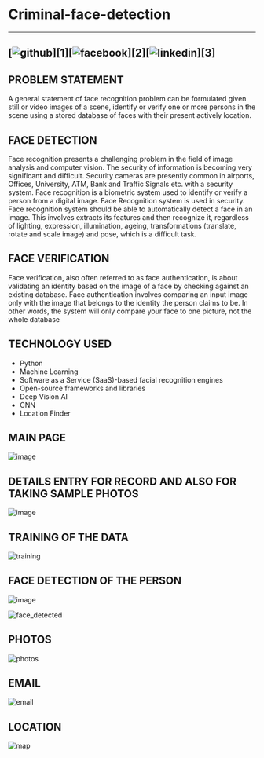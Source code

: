 # Criminal-face-detection
---
[![github](https://cloud.githubusercontent.com/assets/17016297/18839843/0e06a67a-83d2-11e6-993a-b35a182500e0.png)][1][![facebook](https://cloud.githubusercontent.com/assets/17016297/18839836/0a06deb4-83d2-11e6-8078-1d0974af0f63.png)][2][![linkedin](https://cloud.githubusercontent.com/assets/17016297/18839848/0fc7e74e-83d2-11e6-8c6a-277fc9d6e067.png)][3]
---
## PROBLEM STATEMENT
A general statement of face recognition problem can be formulated  given still or video images of a scene, identify or verify one or more persons in the scene using a stored database of faces with their present actively location.

## FACE DETECTION
Face recognition presents a challenging problem in the field of image analysis and computer vision. The security of information is becoming very significant and difficult. Security cameras are presently common in airports, Offices, University, ATM, Bank and Traffic Signals etc. with a security system. Face recognition is a biometric system used to identify or verify a person from a digital image. Face Recognition system is used in security. Face recognition system should be able to automatically detect a face in an image. This involves extracts its features and then recognize it, regardless of lighting, expression, illumination, ageing, transformations (translate, rotate and scale image) and pose, which is a difficult task.

## FACE VERIFICATION
Face verification, also often referred to as face authentication, is about validating an identity based on the image of a face by checking against an existing database.
Face authentication involves comparing an input image only with the image that belongs to the identity the person claims to be. In other words, the system will only compare your face to one picture, not the whole database

## TECHNOLOGY USED
- Python
- Machine Learning
- Software as a Service (SaaS)-based facial recognition engines
- Open-source frameworks and libraries
- Deep Vision AI
- CNN
- Location Finder

## MAIN PAGE
![image](https://user-images.githubusercontent.com/67871362/178801358-1bc216de-d758-4767-b3fe-70fb67200da6.png)

## DETAILS ENTRY FOR RECORD AND ALSO FOR TAKING SAMPLE PHOTOS
![image](https://user-images.githubusercontent.com/67871362/178801521-f935d949-bbff-4667-b38a-45a98c08e129.png)

## TRAINING OF THE DATA
![training](https://user-images.githubusercontent.com/67871362/178802366-cf4138c6-5a0f-4828-b9eb-c15c22f51d21.png)

## FACE DETECTION OF THE PERSON
![image](https://user-images.githubusercontent.com/67871362/178801409-35dea222-1cff-47c9-9dd9-6790e60cc49c.png)

![face_detected](https://user-images.githubusercontent.com/67871362/178802078-793ffb09-bcf7-41f9-b493-7e7a51852483.png)

## PHOTOS
![photos](https://user-images.githubusercontent.com/67871362/178802866-e4c26d37-e205-43b7-a7ba-2ff3b9870ada.png)

## EMAIL 
![email](https://user-images.githubusercontent.com/67871362/178803025-fc9bcc99-439e-4b7e-98b9-4b7c2e5759a8.png)

## LOCATION
![map](https://user-images.githubusercontent.com/67871362/178803083-c5e40fd7-1788-42be-9bc1-16b15ab9ea3a.png)


